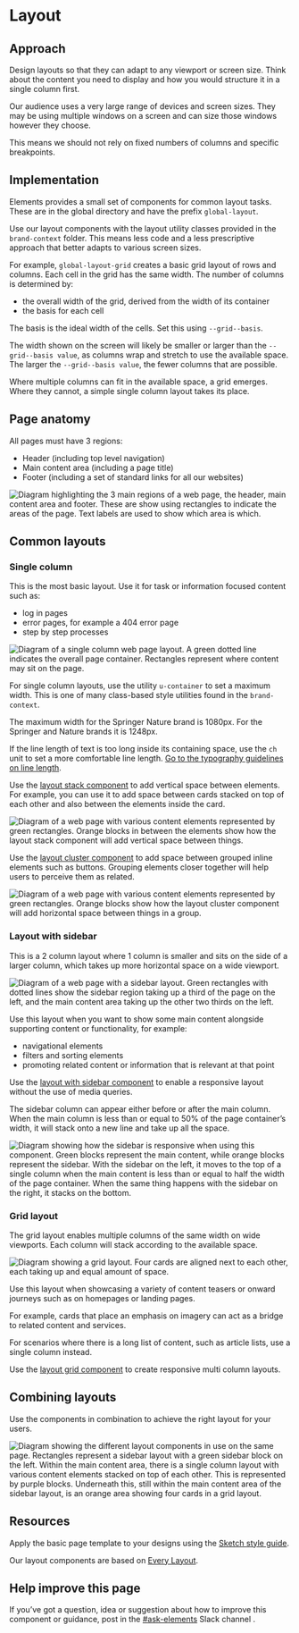 # Layout

## Approach

Design layouts so that they can adapt to any viewport or screen size. Think about the content you need to display and how you would structure it in a single column first.

Our audience uses a very large range of devices and screen sizes. They may be using multiple windows on a screen and can size those windows however they choose.

This means we should not rely on fixed numbers of columns and specific breakpoints. 

## Implementation

Elements provides a small set of components for common layout tasks. These are in the global directory and have the prefix `global-layout`.

Use our layout  components with the layout utility classes provided in the `brand-context` folder. This means less code and a less prescriptive approach that better adapts to various screen sizes. 

For example, `global-layout-grid` creates a basic grid layout of rows and columns. Each cell in the grid has the same width. The number of columns is determined by:

- the overall width of the grid, derived from the width of its container
- the basis for each cell

The basis is the ideal width of the cells. Set this using `--grid--basis`.  

The width shown on the screen will likely be smaller or larger than the `--grid--basis value`, as columns wrap and stretch to use the available space. The larger the `--grid--basis value`, the fewer columns that are possible.

Where multiple columns can fit in the available space, a grid emerges. Where they cannot, a simple single column layout takes its place.

## Page anatomy

All pages must have 3 regions:

- Header (including top level navigation)
- Main content area (including a page title)
- Footer (including a set of standard links for all our websites)

![Diagram highlighting the 3 main regions of a web page, the header, main content area and footer. These are show using rectangles to indicate the areas of the page. Text labels are used to show which area is which.](https://user-images.githubusercontent.com/120400118/218751209-8be7e21f-d4be-4b9a-b6ab-fdb5e2c63cf4.png)

## Common layouts

### Single column

This is the most basic layout. Use it for task or information focused content such as:

- log in pages
- error pages, for example a 404 error page
- step by step processes

![Diagram of a single column web page layout. A green dotted line indicates the overall page container. Rectangles represent where content may sit on the page.](https://user-images.githubusercontent.com/120400118/218752189-e4f5e925-4564-47d8-a0ff-94e41a16e808.png)


For single column layouts, use the utility `u-container` to set a maximum width. This is one of many class-based style utilities found in the `brand-context`.

The maximum width for the Springer Nature brand is 1080px. For the Springer and Nature brands it is 1248px. 

If the line length of text is too long inside its containing space, use the `ch` unit to set a more comfortable line length. [Go to the typography guidelines on line length](https://elements.springernature.com/springernature/styleguide/typography#line-length).

Use the [layout stack component](https://elements.springernature.com/springernature/components/global-layout-stack) to add vertical space between elements. For example, you can use it to add space between cards stacked on top of each other and also between the elements inside the card. 

![Diagram of a web page with various content elements represented by green rectangles. Orange blocks in between the elements show how the layout stack component will add vertical space between things.](https://user-images.githubusercontent.com/15365576/218802157-97f87b48-15a3-4cb6-8998-7a3cc82605b1.png)

Use the [layout cluster component](https://elements.springernature.com/springernature/components/global-layout-cluster) to add space between grouped inline elements such as buttons. Grouping elements closer together will help users to perceive them as related.

![Diagram of a web page with various content elements represented by green rectangles. Orange blocks show how the layout cluster component will add horizontal space between things in a group.](https://user-images.githubusercontent.com/120400118/218754382-07a465a4-26df-4e80-ad86-262257316094.png)

### Layout with sidebar

This is a 2 column layout where 1 column is smaller and sits on the side of a larger column, which takes up more horizontal space on a wide viewport. 

![Diagram of a web page with a sidebar layout. Green rectangles with dotted lines show the sidebar region taking up a third of the page on the left, and the main content area taking up the other two thirds on the left.](https://user-images.githubusercontent.com/120400118/218755255-ded2f959-b2f0-4898-823a-0af8c9d0e6a1.png)

Use this layout when you want to show some main content alongside supporting content or functionality, for example:

- navigational elements
- filters and sorting elements
- promoting related content or information that is relevant at that point

Use the [layout with sidebar component](https://elements.springernature.com/springernature/components/global-layout-with-sidebar) to enable a responsive layout without the use of media queries. 

The sidebar column can appear either before or after the main column. When the main column is less than or equal to 50% of the page container’s width, it will stack onto a new line and take up all the space.

![Diagram showing how the sidebar is responsive when using this component. Green blocks represent the main content, while orange blocks represent the sidebar. With the sidebar on the left, it moves to the top of a single column when the main content is less than or equal to half the width of the page container. When the same thing happens with the sidebar on the right, it stacks on the bottom.](https://user-images.githubusercontent.com/120400118/218755953-2211d4da-9955-4586-8bc3-7fea7abb36db.png)

### Grid layout

The grid layout enables multiple columns of the same width on wide viewports. Each column will stack according to the available space.

![Diagram showing a grid layout. Four cards are aligned next to each other, each taking up and equal amount of space.](https://user-images.githubusercontent.com/120400118/218756964-8d616bf5-fc08-4515-804e-40a340bca71b.png)

Use this layout when showcasing a variety of content teasers or onward journeys such as on homepages or landing pages. 

For example, cards that place an emphasis on imagery can act as a bridge to related content and services.

For scenarios where there is a long list of content, such as article lists, use a single column instead.

Use the [layout grid component](https://elements.springernature.com/springernature/components/global-layout-grid) to create responsive multi column layouts.

## Combining layouts

Use the components in combination to achieve the right layout for your users.

![Diagram showing the different layout components in use on the same page. Rectangles represent a sidebar layout with a green sidebar block on the left. Within the main content area, there is a single column layout with various content elements stacked on top of each other. This is represented by purple blocks. Underneath this, still within the main content area of the sidebar layout, is an orange area showing four cards in a grid layout.](https://user-images.githubusercontent.com/120400118/218757996-c43edfe9-3bb1-4320-b414-b52c03e33000.png)

## Resources

Apply the basic page template to your designs using the [Sketch style guide](https://www.sketch.com/s/fa9c2fc9-a179-43f0-b21e-9562c9c17c0c).

Our layout components are based on [Every Layout](https://every-layout.dev/).

## Help improve this page
If you’ve got a question, idea or suggestion about how to improve this component or guidance, post in the [#ask-elements](https://springernature.slack.com/archives/CNBTFLBLP) Slack channel .
